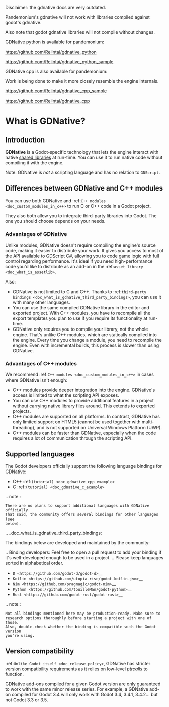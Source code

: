 
Disclaimer: the gdnative docs are very outdated.

Pandemonium's gdnative will not work with libraries compiled against godot's gdnative.

Also note that godot gdnative libraries will not compile without changes.

GDNative python is available for pandemonium:

https://github.com/Relintai/gdnative_python

https://github.com/Relintai/gdnative_python_sample

GDNative cpp is also available for pandemonium:

Work is being done to make it more closely resemble the engine internals.

https://github.com/Relintai/gdnative_cpp_sample

https://github.com/Relintai/gdnative_cpp


# What is GDNative?

## Introduction

**GDNative** is a Godot-specific technology that lets the engine interact with
native [shared libraries](https://en.wikipedia.org/wiki/Library_(computing)#Shared_libraries)
at run-time. You can use it to run native code without compiling it with the engine.

Note: GDNative is *not* a scripting language and has no relation to `GDScript`.

## Differences between GDNative and C++ modules

You can use both GDNative and :ref:`C++ modules <doc_custom_modules_in_c++>` to
run C or C++ code in a Godot project.

They also both allow you to integrate third-party libraries into Godot. The one
you should choose depends on your needs.

### Advantages of GDNative

Unlike modules, GDNative doesn't require compiling the engine's source code,
making it easier to distribute your work. It gives you access to most of the API
available to GDScript C#, allowing you to code game logic with full control
regarding performance. It's ideal if you need high-performance code you'd like
to distribute as an add-on in the :ref:`asset library <doc_what_is_assetlib>`.

Also:

- GDNative is not limited to C and C++. Thanks to :ref:`third-party bindings
  <doc_what_is_gdnative_third_party_bindings>`, you can use it with many other
  languages.
- You can use the same compiled GDNative library in the editor and exported
  project. With C++ modules, you have to recompile all the export templates you
  plan to use if you require its functionality at run-time.
- GDNative only requires you to compile your library, not the whole engine.
  That's unlike C++ modules, which are statically compiled into the engine.
  Every time you change a module, you need to recompile the engine. Even with
  incremental builds, this process is slower than using GDNative.

### Advantages of C++ modules

We recommend :ref:`C++ modules <doc_custom_modules_in_c++>` in cases where
GDNative isn't enough:

- C++ modules provide deeper integration into the engine. GDNative's access is
  limited to what the scripting API exposes.
- You can use C++ modules to provide additional features in a project without
  carrying native library files around. This extends to exported projects.
- C++ modules are supported on all platforms. In contrast, GDNative has only
  limited support on HTML5 (cannot be used together with multi-threading), and
  is not supported on Universal Windows Platform (UWP).
- C++ modules can be faster than GDNative, especially when the code requires a
  lot of communication through the scripting API.

## Supported languages

The Godot developers officially support the following language bindings for
GDNative:

- C++ :ref:`(tutorial) <doc_gdnative_cpp_example>`
- C :ref:`(tutorial) <doc_gdnative_c_example>`

.. note::

    There are no plans to support additional languages with GDNative officially.
    That said, the community offers several bindings for other languages (see
    below).

.. _doc_what_is_gdnative_third_party_bindings:

The bindings below are developed and maintained by the community:

.. Binding developers: Feel free to open a pull request to add your binding if it's well-developed enough to be used in a project.
.. Please keep languages sorted in alphabetical order.

- `D <https://github.com/godot-d/godot-d>`__
- `Kotlin <https://github.com/utopia-rise/godot-kotlin-jvm>`__
- `Nim <https://github.com/pragmagic/godot-nim>`__
- `Python <https://github.com/touilleMan/godot-python>`__
- `Rust <https://github.com/godot-rust/godot-rust>`__

.. note::

    Not all bindings mentioned here may be production-ready. Make sure to
    research options thoroughly before starting a project with one of those.
    Also, double-check whether the binding is compatible with the Godot version
    you're using.

## Version compatibility

:ref:`Unlike Godot itself <doc_release_policy>`, GDNative has stricter version
compatibility requirements as it relies on low-level *ptrcalls* to function.

GDNative add-ons compiled for a given Godot version are only guaranteed to work
with the same minor release series. For example, a GDNative add-on compiled for
Godot 3.4 will only work with Godot 3.4, 3.4.1, 3.4.2… but not Godot 3.3 or 3.5.
